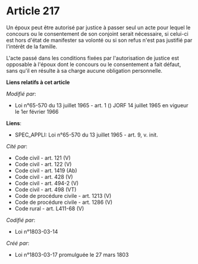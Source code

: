 # Article 217

Un époux peut être autorisé par justice à passer seul un acte pour lequel le concours ou le consentement de son conjoint
serait nécessaire, si celui-ci est hors d'état de manifester sa volonté ou si son refus n'est pas justifié par l'intérêt de
la famille.

L'acte passé dans les conditions fixées par l'autorisation de justice est opposable à l'époux dont le concours ou le
consentement a fait défaut, sans qu'il en résulte à sa charge aucune obligation personnelle.

**Liens relatifs à cet article**

_Modifié par_:

  - Loi n°65-570 du 13 juillet 1965 - art. 1 () JORF 14 juillet 1965 en vigueur le 1er février 1966

**Liens**:

  - SPEC_APPLI: Loi n°65-570 du 13 juillet 1965 - art. 9, v. init.

_Cité par_:

  - Code civil - art. 121 (V)
  - Code civil - art. 122 (V)
  - Code civil - art. 1419 (Ab)
  - Code civil - art. 428 (V)
  - Code civil - art. 494-2 (V)
  - Code civil - art. 498 (VT)
  - Code de procédure civile - art. 1213 (V)
  - Code de procédure civile - art. 1286 (V)
  - Code rural - art. L411-68 (V)

_Codifié par_:

  - Loi n°1803-03-14

_Créé par_:

  - Loi n°1803-03-17 promulguée le 27 mars 1803
